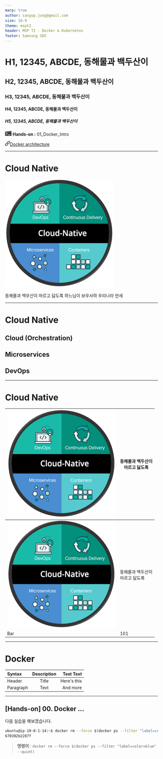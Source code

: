 ```yaml
---
marp: true
author: sangup.jung@gmail.com
size: 16:9
theme: mspt2
header: MSP T2 - Docker & Kubernetes
footer: Samsung SDS
---
```


# H1, 12345, ABCDE, 동해물과 백두산이
## H2, 12345, ABCDE, 동해물과 백두산이
### H3, 12345, ABCDE, 동해물과 백두산이
#### H4, 12345, ABCDE, 동해물과 백두산이
##### H5, 12345, ABCDE, 동해물과 백두산이


![](./img/handson.png) **Hands-on :** 01_Docker_Intro

![](./img/hyperlink.png)[Docker architecture](https://docs.docker.com/get-started/overview/#docker-architecture)

---

# Cloud Native

![w:200](./img/cloud_native_1.png)

동해물과 백우산이
마르고 닳도록
하느님이 보우사하
우리나라 만세


---

# Cloud Native

## Cloud (Orchestration)
## Microservices
## DevOps

---

# Cloud Native

| ![w:200](./img/cloud_native_1.png) | 동해물과 백두산이<br>마르고 닳도록 |
|-----|-----|
| ![w:200](./img/cloud_native_1.png) | 동해물과 백두산이<br>마르고 닳도록 |
|Bar  |101  |



---

# Docker

| Syntax      | Description | Test Text     |
| :---        |    :----:   |          ---: |
| Header      | Title       | Here's this   |
| Paragraph   | Text        | And more      |

---

## [Hands-on] 00. Docker ...


다음 실습을 해보겠습니다.
```bash
ubuntu@ip-10-0-1-14:~$ docker rm --force $(docker ps --filter "label=color=blue" --quiet)
670302b2287f
```
> **명령어** : `docker rm --force $(docker ps --filter "label=color=blue" --quiet)`

